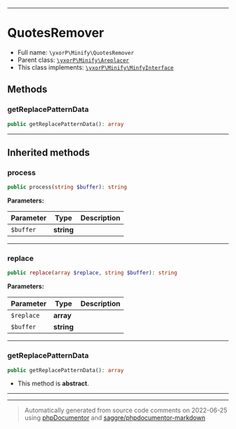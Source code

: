 ***

# QuotesRemover





* Full name: `\yxorP\Minify\QuotesRemover`
* Parent class: [`\yxorP\Minify\Areplacer`](./Areplacer.md)
* This class implements:
[`\yxorP\Minify\MinfyInterface`](./MinfyInterface.md)




## Methods


### getReplacePatternData



```php
public getReplacePatternData(): array
```











***


## Inherited methods


### process



```php
public process(string $buffer): string
```








**Parameters:**

| Parameter | Type | Description |
|-----------|------|-------------|
| `$buffer` | **string** |  |




***

### replace



```php
public replace(array $replace, string $buffer): string
```








**Parameters:**

| Parameter | Type | Description |
|-----------|------|-------------|
| `$replace` | **array** |  |
| `$buffer` | **string** |  |




***

### getReplacePatternData



```php
public getReplacePatternData(): array
```




* This method is **abstract**.






***


***
> Automatically generated from source code comments on 2022-06-25 using [phpDocumentor](http://www.phpdoc.org/) and [saggre/phpdocumentor-markdown](https://github.com/Saggre/phpDocumentor-markdown)
